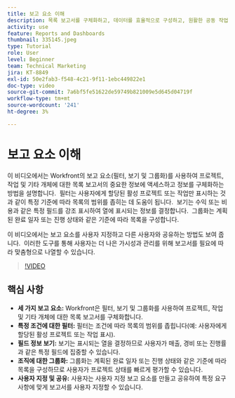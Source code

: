 ```yaml
---
title: 보고 요소 이해
description: 목록 보고서를 구체화하고, 데이터를 효율적으로 구성하고, 원활한 공동 작업을 가능하게 하는 사용자 정의 가능한 필터, 보기 및 그룹화로 프로젝트 보고를 향상시킵니다.
activity: use
feature: Reports and Dashboards
thumbnail: 335145.jpeg
type: Tutorial
role: User
level: Beginner
team: Technical Marketing
jira: KT-8849
exl-id: 50e2fab3-f548-4c21-9f11-1ebc449822e1
doc-type: video
source-git-commit: 7a6bf5fe51622de59749b821009e5d645d04719f
workflow-type: tm+mt
source-wordcount: '241'
ht-degree: 3%

---
```


# 보고 요소 이해

이 비디오에서는 Workfront의 보고 요소(필터, 보기 및 그룹화)를 사용하여 프로젝트, 작업 및 기타 개체에 대한 목록 보고서의 중요한 정보에 액세스하고 정보를 구체화하는 방법을 설명합니다. &#x200B; 필터는 사용자에게 할당된 활성 프로젝트 또는 작업만 표시하는 것과 같이 특정 기준에 따라 목록의 범위를 좁히는 데 도움이 됩니다. &#x200B; 보기는 수익 또는 비용과 같은 특정 필드를 강조 표시하여 열에 표시되는 정보를 결정합니다. &#x200B; 그룹화는 계획된 완료 일자 또는 진행 상태와 같은 기준에 따라 목록을 구성합니다.

이 비디오에서는 보고 요소를 사용자 지정하고 다른 사용자와 공유하는 방법도 보여 줍니다. &#x200B; 이러한 도구를 통해 사용자는 더 나은 가시성과 관리를 위해 보고서를 필요에 따라 맞춤형으로 나열할 수 있습니다.

>[!VIDEO](https://video.tv.adobe.com/v/335145/?quality=12&learn=on&enablevpops)

## 핵심 사항

* **세 가지 보고 요소:** Workfront은 필터, 보기 및 그룹화를 사용하여 프로젝트, 작업 및 기타 개체에 대한 목록 보고서를 구체화합니다. &#x200B;
* **특정 조건에 대한 필터:** 필터는 조건에 따라 목록의 범위를 좁힙니다(예: 사용자에게 할당된 활성 프로젝트 또는 작업 표시). &#x200B;
* **필드 정보 보기:** 보기는 표시되는 열을 결정하므로 사용자가 매출, 경비 또는 진행률과 같은 특정 필드에 집중할 수 있습니다. &#x200B;
* **조직에 대한 그룹화:** 그룹화는 계획된 완료 일자 또는 진행 상태와 같은 기준에 따라 목록을 구성하므로 사용자가 프로젝트 상태를 빠르게 평가할 수 있습니다. &#x200B;
* **사용자 지정 및 공유:** 사용자는 사용자 지정 보고 요소를 만들고 공유하여 특정 요구 사항에 맞게 보고서를 사용자 지정할 수 있습니다.
